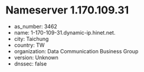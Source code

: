 # Nameserver 1.170.109.31

* as_number: 3462
* name: 1-170-109-31.dynamic-ip.hinet.net.
* city: Taichung
* country: TW
* organization: Data Communication Business Group
* version: Unknown
* dnssec: false
